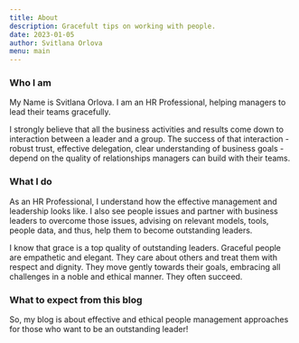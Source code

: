 ```yaml
---
title: About
description: Gracefult tips on working with people.
date: 2023-01-05
author: Svitlana Orlova
menu: main
---
```


### Who I am

My Name is Svitlana Orlova. I am an HR Professional, helping managers to lead their teams gracefully.

I strongly believe that all the business activities and results come down to interaction between a leader and a group. The success of that interaction - robust trust, effective delegation, clear understanding of business goals - depend on the quality of relationships managers can build with their teams.

### What I do

As an HR Professional, I understand how the effective management and leadership looks like. I also see people issues and partner with business leaders to overcome those issues, advising on relevant models, tools, people data, and thus, help them to become outstanding leaders.

I know that grace is a top quality of outstanding leaders. Graceful people are empathetic and elegant. They care about others and treat them with respect and dignity. They move gently towards their goals, embracing all challenges in a noble and ethical manner. They often succeed.

### What to expect from this blog 

So, my blog is about effective and ethical people management approaches for those who want to be an outstanding leader!
